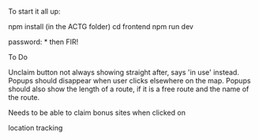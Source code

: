 To start it all up:

npm install (in the ACTG folder)
cd frontend
npm run dev

password: * then FIR!

To Do

Unclaim button not always showing straight after, says 'in use' instead. Popups should disappear when user clicks elsewhere on the map. Popups should also show the length of a route, if it is a free route and the name of the route.

Needs to be able to claim bonus sites when clicked on

location tracking